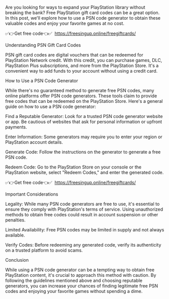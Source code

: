 Are you looking for ways to expand your PlayStation library without breaking the bank? Free PlayStation gift card codes can be a great option. In this post, we'll explore how to use a PSN code generator to obtain these valuable codes and enjoy your favorite games at no cost.







✅👉Get free code👈✅ ​
https://freesingup.online/freegiftcards/




Understanding PSN Gift Card Codes







PSN gift card codes are digital vouchers that can be redeemed for PlayStation Network credit. With this credit, you can purchase games, DLC, PlayStation Plus subscriptions, and more from the PlayStation Store. It's a convenient way to add funds to your account without using a credit card.







How to Use a PSN Code Generator







While there's no guaranteed method to generate free PSN codes, many online platforms offer PSN code generators. These tools claim to provide free codes that can be redeemed on the PlayStation Store. Here's a general guide on how to use a PSN code generator:







Find a Reputable Generator: Look for a trusted PSN code generator website or app. Be cautious of websites that ask for personal information or upfront payments.



Enter Information: Some generators may require you to enter your region or PlayStation account details.



Generate Code: Follow the instructions on the generator to generate a free PSN code.



Redeem Code: Go to the PlayStation Store on your console or the PlayStation website, select "Redeem Codes," and enter the generated code.







✅👉Get free code👈✅ ​
https://freesingup.online/freegiftcards/






Important Considerations







Legality: While many PSN code generators are free to use, it's essential to ensure they comply with PlayStation's terms of service. Using unauthorized methods to obtain free codes could result in account suspension or other penalties.



Limited Availability: Free PSN codes may be limited in supply and not always available.



Verify Codes: Before redeeming any generated code, verify its authenticity on a trusted platform to avoid scams.



Conclusion







While using a PSN code generator can be a tempting way to obtain free PlayStation content, it's crucial to approach this method with caution. By following the guidelines mentioned above and choosing reputable generators, you can increase your chances of finding legitimate free PSN codes and enjoying your favorite games without spending a dime.
